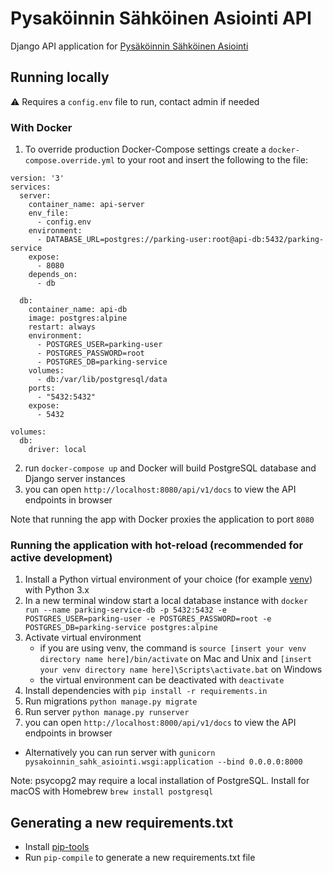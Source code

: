 # Pysaköinnin Sähköinen Asiointi API

Django API application
for [Pysäköinnin Sähköinen Asiointi](https://helsinkisolutionoffice.atlassian.net/wiki/spaces/PSA/overview)

## Running locally

⚠️ ️Requires a `config.env` file to run, contact admin if needed

### With Docker

1. To override production Docker-Compose settings create a `docker-compose.override.yml` to your root and insert the following to the file:

```
version: '3'
services:
  server:
    container_name: api-server
    env_file:
      - config.env
    environment:
      - DATABASE_URL=postgres://parking-user:root@api-db:5432/parking-service
    expose:
      - 8080
    depends_on:
      - db

  db:
    container_name: api-db
    image: postgres:alpine
    restart: always
    environment:
      - POSTGRES_USER=parking-user
      - POSTGRES_PASSWORD=root
      - POSTGRES_DB=parking-service
    volumes:
      - db:/var/lib/postgresql/data
    ports:
      - "5432:5432"
    expose:
      - 5432

volumes:
  db:
    driver: local
```

2. run `docker-compose up` and Docker will build PostgreSQL database and Django server instances
3. you can open `http://localhost:8080/api/v1/docs` to view the API endpoints in browser

Note that running the app with Docker proxies the application to port `8080`

### Running the application with hot-reload (recommended for active development)

1. Install a Python virtual environment of your choice (for example [venv](https://docs.python.org/3/tutorial/venv.html))
  with Python 3.x
2. In a new terminal window start a local database instance with
  `docker run --name parking-service-db -p 5432:5432 -e POSTGRES_USER=parking-user -e POSTGRES_PASSWORD=root -e POSTGRES_DB=parking-service postgres:alpine`
3. Activate virtual environment
    - if you are using venv, the command is `source [insert your venv directory name here]/bin/activate` on Mac and Unix and `[insert your venv directory name here]\Scripts\activate.bat` on Windows
    - the virtual environment can be deactivated with `deactivate`
4. Install dependencies with `pip install -r requirements.in`
5. Run migrations `python manage.py migrate`
6. Run server `python manage.py runserver`
7. you can open `http://localhost:8000/api/v1/docs` to view the API endpoints in browser


- Alternatively you can run server with `gunicorn pysakoinnin_sahk_asiointi.wsgi:application --bind 0.0.0.0:8000`

Note: psycopg2 may require a local installation of PostgreSQL. Install for macOS with Homebrew `brew install postgresql`

## Generating a new requirements.txt

- Install [pip-tools](https://github.com/jazzband/pip-tools)
- Run `pip-compile` to generate a new requirements.txt file 